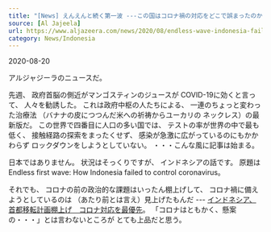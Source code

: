 ```yaml
---
title: "[News] えんえんと続く第一波 ---この国はコロナ禍の対応をどこで誤まったのか "
source: [Al Jajeela]
url: https://www.aljazeera.com/news/2020/08/endless-wave-indonesia-failed-control-coronavirus-200820020259736.html
category: News/Indonesia
---
```


2020-08-20

 アルジャジーラのニュースだ。

 先週、
政府首脳の側近がマンゴスティンのジュースが
COVID-19に効くと言って、
人々を勧誘した。
これは政府中枢の人たちによる、
一連のちょっと変わった治療法
（バナナの皮につつんだ米への祈祷からユーカリの
ネックレス）の最新版だ。
この世界で四番目に人口の多い国では、
テストの率が世界の中で最も低く、
接触経路の探索をまったくせず、
感染が急激に広がっているのにもかかわらず
ロックダウンをしようとしていない。
・・・こんな風に記事は始まる。

 日本ではありません。
状況はそっくりですが、
インドネシアの話です。
原題は Endless first wave:
How Indonesia failed to control coronavirus。

 それでも、
コロナの前の政治的な課題はいったん棚上げして、
コロナ禍に備えようとしているのは
（あたり前とは言え）見上げたもんだ ---
[インドネシア、首都移転計画棚上げ　コロナ対応を最優先](https://jp.reuters.com/article/indonesia-capital-idJPKCN25G039?feedType=mktg&feedName=topNews&WT.mc_id=Partner-Google)。
「コロナはともかく、懸案の・・・」とは言わないところが
とても上品だと思う。

